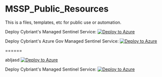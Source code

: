 # MSSP_Public_Resources
This is a files, templates, etc for public use or automation.

Deploy Cybriant's Managed Sentinel Service:  [![Deploy to Azure](https://aka.ms/deploytoazurebutton)](https://portal.azure.com/#create/Microsoft.Template/uri/https%3A%2F%2Fraw.githubusercontent.com%2Fcybriant%2FMSSP_Public_Resources%2Fmaster%2FCybriant_MSSentinel_Delegations.json?ptmpl=https://raw.githubusercontent.com/cybriant/MSSP_Public_Resources/main/GOV_Cybriant_MSSentinel_Delegations.parameters.json)

Deploy Cybriant's Azure Gov Managed Sentinel Service:  [![Deploy to Azure](https://aka.ms/deploytoazurebutton)](https://portal.azure.us/#create/Microsoft.Template/uri/https%3A%2F%2Fraw.githubusercontent.com%2Fcybriant%2FMSSP_Public_Resources%2Fmaster%2FGOV_Cybriant_MSSentinel_Delegations.json)


======

abljasd [![Deploy to Azure](https://azuredeploy.net/deploybutton.svg)](https://deploy.azure.com/?repository=https://raw.githubusercontent.com/cybriant/MSSP_Public_Resources/main/Cybriant_MSSentinel_Delegations.json?ptmpl=parameters.json)

Deploy Cybriant's Managed Sentinel Service:  [![Deploy to Azure](https://aka.ms/deploytoazurebutton)](https://portal.azure.com/#create/Microsoft.Template/uri/https%3A%2F%2Fraw.githubusercontent.com%2Fcybriant%2FMSSP_Public_Resources%2Fmaster%2FCybriant_MSSentinel_DelegationsV2.json)
